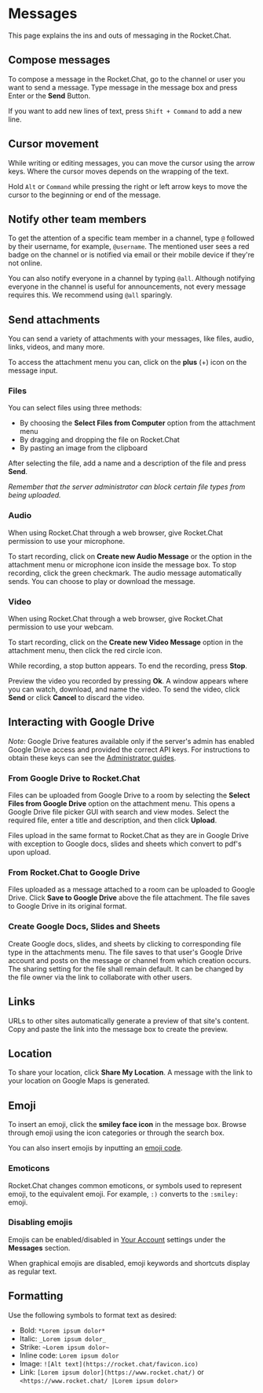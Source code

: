 # Messages

This page explains the ins and outs of messaging in the Rocket.Chat.

## Compose messages

To compose a message in the Rocket.Chat, go to the channel or user you want to send a message. Type message in the message box and press Enter or the **Send** Button.

If you want to add new lines of text, press `Shift + Command` to add a new line.

## Cursor movement

While writing or editing messages, you can move the cursor using the arrow keys. Where the cursor moves depends on the wrapping of the text.

Hold `Alt` or `Command` while pressing the right or left arrow keys to move the cursor to the beginning or end of the message.

## Notify other team members

To get the attention of a specific team member in a channel, type `@` followed by their username, for example, `@username`. The mentioned user sees a red badge on the channel or is notified via email or their mobile device if they're not online.

You can also notify everyone in a channel by typing `@all`. Although notifying everyone in the channel is useful for announcements, not every message requires this. We recommend using `@all` sparingly.

## Send attachments

You can send a variety of attachments with your messages, like files, audio, links, videos, and many more.

To access the attachment menu you can, click on the **plus** \(+\) icon on the message input.

### Files

You can select files using three methods:

* By choosing the **Select Files from Computer** option from the attachment menu
* By dragging and dropping the file on Rocket.Chat
* By pasting an image from the clipboard

After selecting the file, add a name and a description of the file and press **Send**.

_Remember that the server administrator can block certain file types from being uploaded._

### Audio

When using Rocket.Chat through a web browser, give Rocket.Chat permission to use your microphone.

To start recording, click on **Create new Audio Message** or the option in the attachment menu or microphone icon inside the message box. To stop recording, click the green checkmark. The audio message automatically sends. You can choose to play or download the message.

### Video

When using Rocket.Chat through a web browser, give Rocket.Chat permission to use your webcam.

To start recording, click on the **Create new Video Message** option in the attachment menu, then click the red circle icon.

While recording, a stop button appears. To end the recording, press **Stop**.

Preview the video you recorded by pressing **Ok**. A window appears where you can watch, download, and name the video. To send the video, click **Send** or click **Cancel** to discard the video.

## Interacting with Google Drive

_Note:_ Google Drive features available only if the server's admin has enabled Google Drive access and provided the correct API keys. For instructions to obtain these keys can see the [Administrator guides](../../administrator-guides/).

### From Google Drive to Rocket.Chat

Files can be uploaded from Google Drive to a room by selecting the **Select Files from Google Drive** option on the attachment menu. This opens a Google Drive file picker GUI with search and view modes. Select the required file, enter a title and description, and then click **Upload**.

Files upload in the same format to Rocket.Chat as they are in Google Drive with exception to Google docs, slides and sheets which convert to pdf's upon upload.

### From Rocket.Chat to Google Drive

Files uploaded as a message attached to a room can be uploaded to Google Drive. Click **Save to Google Drive** above the file attachment. The file saves to Google Drive in its original format.

### Create Google Docs, Slides and Sheets

Create Google docs, slides, and sheets by clicking to corresponding file type in the attachments menu. The file saves to that user's Google Drive account and posts on the message or channel from which creation occurs. The sharing setting for the file shall remain default. It can be changed by the file owner via the link to collaborate with other users.

## Links

URLs to other sites automatically generate a preview of that site's content. Copy and paste the link into the message box to create the preview.

## Location

To share your location, click **Share My Location**. A message with the link to your location on Google Maps is generated.

## Emoji

To insert an emoji, click the **smiley face icon** in the message box. Browse through emoji using the icon categories or through the search box.

You can also insert emojis by inputting an [emoji code](https://www.webfx.com/tools/emoji-cheat-sheet/).

### Emoticons

Rocket.Chat changes common emoticons, or symbols used to represent emoji, to the equivalent emoji. For example, `:)` converts to the `:smiley:` emoji.

### Disabling emojis

Emojis can be enabled/disabled in [Your Account](../user-panel/managing-your-account.md) settings under the **Messages** section.

When graphical emojis are disabled, emoji keywords and shortcuts display as regular text.

## Formatting

Use the following symbols to format text as desired:

* Bold: `*Lorem ipsum dolor*`
* Italic: `_Lorem ipsum dolor_`
* Strike: `~Lorem ipsum dolor~`
* Inline code: `Lorem ipsum dolor` 
* Image: `![Alt text](https://rocket.chat/favicon.ico)`
* Link: `[Lorem ipsum dolor](https://www.rocket.chat/)` or `<https://www.rocket.chat/ |Lorem ipsum dolor>`

